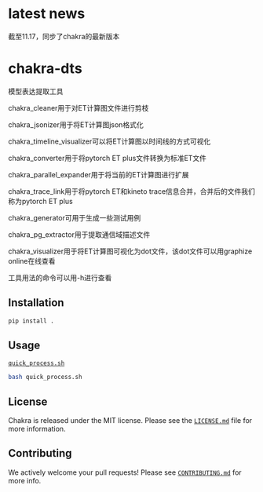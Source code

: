 # latest news
截至11.17，同步了chakra的最新版本

# chakra-dts
模型表达提取工具

chakra_cleaner用于对ET计算图文件进行剪枝

chakra_jsonizer用于将ET计算图json格式化

chakra_timeline_visualizer可以将ET计算图以时间线的方式可视化

chakra_converter用于将pytorch ET plus文件转换为标准ET文件

chakra_parallel_expander用于将当前的ET计算图进行扩展

chakra_trace_link用于将pytorch ET和kineto trace信息合并，合并后的文件我们称为pytorch ET plus

chakra_generator可用于生成一些测试用例

chakra_pg_extractor用于提取通信域描述文件

chakra_visualizer用于将ET计算图可视化为dot文件，该dot文件可以用graphize online在线查看

工具用法的命令可以用-h进行查看

## Installation
```python
pip install .
```

## Usage
[`quick_process.sh`](quick_process.sh)
```bash
bash quick_process.sh
```

## License

Chakra is released under the MIT license. Please see the [`LICENSE.md`](LICENSE.md) file for more information.

## Contributing

We actively welcome your pull requests! Please see [`CONTRIBUTING.md`](CONTRIBUTING.md) for more info.
